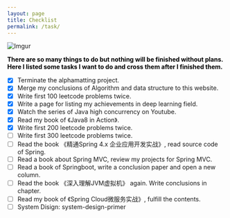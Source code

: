 ```yaml
---
layout: page
title: Checklist
permalink: /task/
---
```

![Imgur](https://i.imgur.com/dG3I3gN.jpg)

<div style="color:#000;size:20;font:Georgia;font-weight:bold">
	There are so many things to do but nothing will be finished without plans. Here I listed some tasks I want to do and cross them after I finished them.
</div>

- [x] Terminate the alphamatting project.
- [x] Merge my conclusions of Algorithm and data structure to this website.
- [x] Write first 100 leetcode problems twice.
- [x] Write a page for listing my achievements in deep learning field.
- [x] Watch the series of Java high concurrency on Youtube.
- [x] Read my book of 《Java8 in Action》.
- [x] Write first 200 leetcode problems twice.
- [ ] Write first 300 leetcode problems twice.
- [ ] Read the book 《精通Spring 4.x 企业应用开发实战》, read source code of Spring.
- [ ] Read a book about Spring MVC, review my projects for Spring MVC.
- [ ] Read a book of Springboot, write a conclusion paper and open a new column.
- [ ] Read the book 《深入理解JVM虚拟机》 again. Write conclusions in chapter.
- [ ] Read my book of 《Spring Cloud微服务实战》, fulfill the contents.
- [ ] System Disign: system-design-primer
